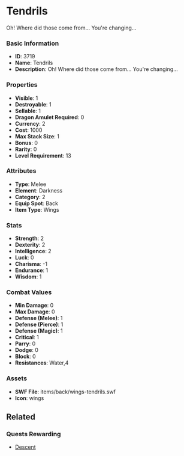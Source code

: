 # Tendrils

Oh! Where did those come from... You're changing...

### Basic Information

- **ID**: 3719
- **Name**: Tendrils
- **Description**: Oh! Where did those come from... You&#039;re changing...

### Properties

- **Visible**: 1
- **Destroyable**: 1
- **Sellable**: 1
- **Dragon Amulet Required**: 0
- **Currency**: 2
- **Cost**: 1000
- **Max Stack Size**: 1
- **Bonus**: 0
- **Rarity**: 0
- **Level Requirement**: 13

### Attributes

- **Type**: Melee
- **Element**: Darkness
- **Category**: 2
- **Equip Spot**: Back
- **Item Type**: Wings

### Stats

- **Strength**: 2
- **Dexterity**: 2
- **Intelligence**: 2
- **Luck**: 0
- **Charisma**: -1
- **Endurance**: 1
- **Wisdom**: 1

### Combat Values

- **Min Damage**: 0
- **Max Damage**: 0
- **Defense (Melee)**: 1
- **Defense (Pierce)**: 1
- **Defense (Magic)**: 1
- **Critical**: 1
- **Parry**: 0
- **Dodge**: 0
- **Block**: 0
- **Resistances**: Water,4

### Assets

- **SWF File**: items/back/wings-tendrils.swf
- **Icon**: wings

## Related

### Quests Rewarding

- [Descent](../quests/587-descent.md)

